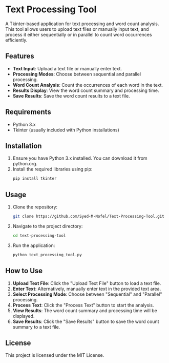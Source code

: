 # Text Processing Tool

A Tkinter-based application for text processing and word count analysis. This tool allows users to upload text files or manually input text, and process it either sequentially or in parallel to count word occurrences efficiently.

## Features
- **Text Input**: Upload a text file or manually enter text.
- **Processing Modes**: Choose between sequential and parallel processing.
- **Word Count Analysis**: Count the occurrences of each word in the text.
- **Results Display**: View the word count summary and processing time.
- **Save Results**: Save the word count results to a text file.

## Requirements
- Python 3.x
- Tkinter (usually included with Python installations)

## Installation
1. Ensure you have Python 3.x installed. You can download it from python.org.
2. Install the required libraries using pip:
    ```bash
    pip install tkinter
    ```

## Usage
1. Clone the repository:
    ```bash
    git clone https://github.com/Syed-M-Nofel/Text-Processing-Tool.git
    ```
2. Navigate to the project directory:
    ```bash
    cd text-processing-tool
    ```
3. Run the application:
    ```bash
    python text_processing_tool.py
    ```

## How to Use
1. **Upload Text File**: Click the "Upload Text File" button to load a text file.
2. **Enter Text**: Alternatively, manually enter text in the provided text area.
3. **Select Processing Mode**: Choose between "Sequential" and "Parallel" processing.
4. **Process Text**: Click the "Process Text" button to start the analysis.
5. **View Results**: The word count summary and processing time will be displayed.
6. **Save Results**: Click the "Save Results" button to save the word count summary to a text file.

## License
This project is licensed under the MIT License.
